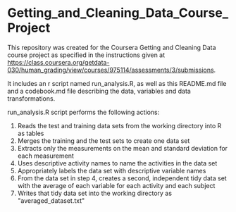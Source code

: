 # Getting_and_Cleaning_Data_Course_Project
This repository was created for the Coursera Getting and Cleaning Data course project as specified in the instructions given at https://class.coursera.org/getdata-030/human_grading/view/courses/975114/assessments/3/submissions.  

It includes an r script named run_analysis.R, as well as this README.md file and a codebook.md file describing the data, variables and data transformations.

run_analysis.R script performs the following actions: 
1. Reads the test and training data sets from the working directory into R as tables  
2. Merges the training and the test sets to create one data set 
3. Extracts only the measurements on the mean and standard deviation for each measurement 
4. Uses descriptive activity names to name the activities in the data set 
5. Appropriately labels the data set with descriptive variable names  
6. From the data set in step 4, creates a second, independent tidy data set with the
average of each variable for each activity and each subject 
7. Writes that tidy data set into the working directory as "averaged_dataset.txt"

